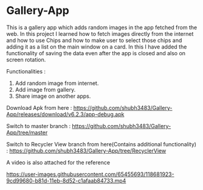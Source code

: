 # Gallery-App

This is a gallery app which adds random images in the app fetched from the web. In this project I learned how to fetch images directly from the internet and how to use Chips and how to make user to select those chips and adding it as a list on the main window on a card. In this I have added the functionality of saving the data even after the app is closed and also on screen rotation.

Functionalities : 
1) Add random image from internet.
2) Add image from gallery.
3) Share image on another apps.

Download Apk from here : https://github.com/shubh3483/Gallery-App/releases/download/v6.2.3/app-debug.apk

Switch to master branch : https://github.com/shubh3483/Gallery-App/tree/master

Switch to Recycler View branch from here(Contains additional functionality) : https://github.com/shubh3483/Gallery-App/tree/RecyclerView

A video is also attached for the reference 


https://user-images.githubusercontent.com/65455693/118681923-9cd99680-b81d-11eb-8d52-c1afaab84733.mp4

